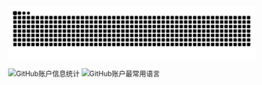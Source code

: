 <picture>
  <source media="(prefers-color-scheme: dark)" srcset="https://raw.githubusercontent.com/stevei5mc/stevei5mc/output/github-contribution-grid-snake-dark.svg">
  <source media="(prefers-color-scheme: light)" srcset="https://raw.githubusercontent.com/stevei5mc/stevei5mc/output/github-contribution-grid-snake.svg">
  <img alt="github contribution grid snake animation" src="https://raw.githubusercontent.com/stevei5mc/stevei5mc/output/github-contribution-grid-snake.svg">
</picture>


![GitHub账户信息统计](https://github-stats.ubrong.com/api?username=stevei5mc&show_icons=true&theme=tokyonight) ![GitHub账户最常用语言](https://github-stats.ubrong.com/api/top-langs/?username=stevei5mc&layout=compact&theme=tokyonight)